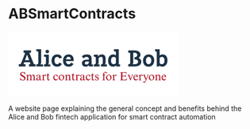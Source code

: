 # ABSmartContracts

![Logo](LogoBig.png)

A website page explaining the general concept and benefits behind the Alice and Bob fintech application for smart contract automation
